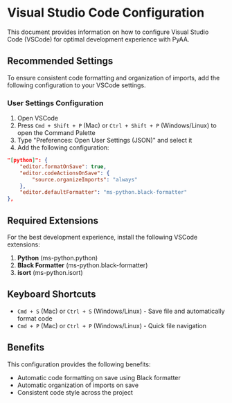 # Visual Studio Code Configuration

This document provides information on how to configure Visual Studio Code (VSCode) for optimal development experience with PyAA.

## Recommended Settings

To ensure consistent code formatting and organization of imports, add the following configuration to your VSCode settings.

### User Settings Configuration

1. Open VSCode
2. Press `Cmd + Shift + P` (Mac) or `Ctrl + Shift + P` (Windows/Linux) to open the Command Palette
3. Type "Preferences: Open User Settings (JSON)" and select it
4. Add the following configuration:

```json
"[python]": {
    "editor.formatOnSave": true,
    "editor.codeActionsOnSave": {
        "source.organizeImports": "always"
    },
    "editor.defaultFormatter": "ms-python.black-formatter"
},
```

## Required Extensions

For the best development experience, install the following VSCode extensions:

1. **Python** (ms-python.python)
2. **Black Formatter** (ms-python.black-formatter)
3. **isort** (ms-python.isort)

## Keyboard Shortcuts

- `Cmd + S` (Mac) or `Ctrl + S` (Windows/Linux) - Save file and automatically format code
- `Cmd + P` (Mac) or `Ctrl + P` (Windows/Linux) - Quick file navigation

## Benefits

This configuration provides the following benefits:

- Automatic code formatting on save using Black formatter
- Automatic organization of imports on save
- Consistent code style across the project

